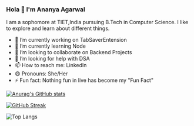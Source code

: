 ### Hola 👋 I'm Ananya Agarwal

I am a sophomore at TIET,India pursuing B.Tech in Computer Science. I like to explore and learn about different things. 


- 🔭 I’m currently working on TabSaverEntension
- 🌱 I’m currently learning Node
- 👯 I’m looking to collaborate on Backend Projects 
- 🤔 I’m looking for help with DSA
- 📫 How to reach me: LinkedIn
- 😄 Pronouns: She/Her
- ⚡ Fun fact: Nothing fun in live has become my "Fun Fact"


[![Anurag's GitHub stats](https://github-readme-stats.vercel.app/api?username=ananyaa01&show_icons=true&theme=dracula)
](https://github.com/anuraghazra/github-readme-stats)


[![GitHub Streak](https://github-readme-streak-stats.herokuapp.com/?user=ananyaa01&theme=dracula)](https://git.io/streak-stats)

![Top Langs](https://github-readme-stats.vercel.app/api/top-langs/?username=ananyaa01&theme=dracula)


